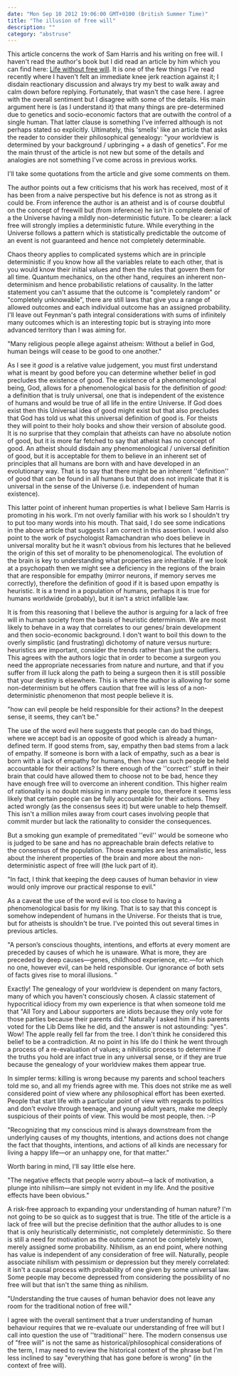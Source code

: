 ```yaml
---
date: "Mon Sep 10 2012 19:06:00 GMT+0100 (British Summer Time)"
title: "The illusion of free will"
description: ""
category: "abstruse"
---
```

This article concerns the work of Sam Harris and his writing on free will. I haven't read the author's book but I did read an article by him which you can find here: [Life without free will](http://www.samharris.org/blog/item/life-without-free-will "Life without free will"). It is one of the few things I've read recently where I haven't felt an immediate knee jerk reaction against it; I disdain reactionary discussion and always try my best to walk away and calm down before replying. Fortunately, that wasn't the case here. I agree with the overall sentiment but I disagree with some of the details. His main argument here is (as I understand it) that many things are pre-determined due to genetics and socio-economic factors that are outwith the control of a single human. That latter clause is something I've inferred although is not perhaps stated so explicitly. Ultimately, this 'smells' like an article that asks the reader to consider their philosophical genealogy: "your worldview is determined by your background / upbringing + a dash of genetics". For me the main thrust of the article is not new but some of the details and analogies are not something I've come across in previous works.

I'll take some quotations from the article and give some comments on them.

The author points out a few criticisms that his work has received, most of it has been from a naive perspective but his defence is not as strong as it could be. From inference the author is an atheist and is of course doubtful on the concept of freewill but (from inference) he isn't in complete denial of a the Universe having a mildly non-deterministic future. To be clearer: a lack free will strongly implies a deterministic future. While everything in the Universe follows a pattern which is statistically predictable the outcome of an event is not guaranteed and hence not completely determinable.

Chaos theory applies to complicated systems which are in principle deterministic if you know how all the variables relate to each other, that is you would know their initial values and then the rules that govern them for all time. Quantum mechanics, on the other hand, requires an inherent non-determinism and hence probabilistic relations of causality. In the latter statement you can't assume that the outcome is "completely random" or "completely unknowable", there are still laws that give you a range of allowed outcomes and each individual outcome has an assigned probability. I'll leave out Feynman's path integral considerations with sums of infinitely many outcomes which is an interesting topic but is straying into more advanced territory than I was aiming for.

"Many religious people allege against atheism: Without a belief in God, human beings will cease to be good to one another."

As I see it _good_ is a relative value judgement, you must first understand what is meant by good before you can determine whether belief in god precludes the existence of good. The existence of a phenomenological being, God, allows for a phenomenological basis for the definition of _good:_ a definition that is truly universal, one that is independent of the existence of humans and would be true of all life in the entire Universe. If God does exist then this Universal idea of good might exist but that also precludes that God has told us what this universal definition of good is. For theists they will point to their holy books and show their version of absolute good. It is no surprise that they complain that atheists can have no absolute notion of good, but it is more far fetched to say that atheist has no concept of good. An atheist should disdain any phenomenological / universal definition of good, but it is acceptable for them to believe in an inherent set of principles that all humans are born with and have developed in an evolutionary way. That is to say that there might be an inherent ''definition'' of good that can be found in all humans but that does not implicate that it is universal in the sense of the Universe (i.e. independent of human existence).

This latter point of inherent human properties is what I believe Sam Harris is promoting in his work. I'm not overly familiar with his work so I shouldn't try to put too many words into his mouth. That said, I do see some indications in the above article that suggests I am correct in this assertion. I would also point to the work of psychologist Ramachandran who does believe in universal morality but he it wasn't obvious from his lectures that he believed the origin of this set of morality to be phenomenological. The evolution of the brain is key to understanding what properties are inheritable. If we look at a psychopath then we might see a deficiency in the regions of the brain that are responsible for empathy (mirror neurons, if memory serves me correctly), therefore the definition of good if it is based upon empathy is heuristic. It is a trend in a population of humans, perhaps it is true for humans worldwide (probably), but it isn't a strict infallible law.

It is from this reasoning that I believe the author is arguing for a lack of free will in human society from the basis of heuristic determinism. We are most likely to behave in a way that correlates to our genes/ brain development and then socio-economic background. I don't want to boil this down to the overly simplistic (and frustrating) dichotomy of nature versus nurture: heuristics are important, consider the trends rather than just the outliers. This agrees with the authors logic that in order to become a surgeon you need the appropriate necessaries from nature and nurture, and that if you suffer from ill luck along the path to being a surgeon then it is still possible that your destiny is elsewhere. This is where the author is allowing for some non-determinism but he offers caution that free will is less of a non-deterministic phenomenon that most people believe it is.

"how can evil people be held responsible for their actions? In the deepest sense, it seems, they can’t be."

  
The use of the word evil here suggests that people can do bad things, where we accept bad is an opposite of good which is already a human-defined term. If good stems from, say, empathy then bad stems from a lack of empathy. If someone is born with a lack of empathy, such as a bear is born with a lack of empathy for humans, then how can such people be held accountable for their actions? Is there enough of the ''correct'' stuff in their brain that could have allowed them to choose not to be bad, hence they have enough free will to overcome an inherent condition. This higher realm of rationality is no doubt missing in many people too, therefore it seems less likely that certain people can be fully accountable for their actions. They acted wrongly (as the consensus sees it) but were unable to help themself. This isn't a million miles away from court cases involving people that commit murder but lack the rationality to consider the consequences.

But a smoking gun example of premeditated ''evil'' would be someone who is judged to be sane and has no appreachable brain defects relative to the consensus of the population. Those examples are less animalistic, less about the inherent properties of the brain and more about the non-deterministic aspect of free will (the luck part of it).

"In fact, I think that keeping the deep causes of human behavior in view would only improve our practical response to evil."

  
As a caveat the use of the word evil is too close to having a phenomenological basis for my liking. That is to say that this concept is somehow independent of humans in the Universe. For theists that is true, but for atheists is shouldn't be true. I've pointed this out several times in previous articles.

"A person’s conscious thoughts, intentions, and efforts at every moment are preceded by causes of which he is unaware. What is more, they are preceded by deep causes—genes, childhood experience, etc.—for which no one, however evil, can be held responsible. Our ignorance of both sets of facts gives rise to moral illusions. "

Exactly! The genealogy of your worldview is dependent on many factors, many of which you haven't consciously chosen. A classic statement of hypocritical idiocy from my own experience is that when someone told me that "All Tory and Labour supporters are idiots because they only vote for those parties because their parents did." Naturally I asked him if his parents voted for the Lib Dems like he did, and the answer is not astounding: "yes". Wow! The apple really fell far from the tree. I don't think he considered this belief to be a contradiction. At no point in his life do I think he went through a process of a re-evaluation of values; a nihilistic process to determine if the truths you hold are infact true in any universal sense, or if they are true because the genealogy of your worldview makes them appear true.

In simpler terms: killing is wrong because my parents and school teachers told me so, and all my friends agree with me. This does not strike me as well considered point of view where any philosophical effort has been exerted. People that start life with a particular point of view with regards to politics and don't evolve through teenage, and young adult years, make me deeply suspicious of their points of view. This would be most people, then. :-P

"Recognizing that my conscious mind is always downstream from the underlying causes of my thoughts, intentions, and actions does not change the fact that thoughts, intentions, and actions of all kinds are necessary for living a happy life—or an unhappy one, for that matter."

Worth baring in mind, I'll say little else here.

"The negative effects that people worry about—a lack of motivation, a plunge into nihilism—are simply not evident in my life. And the positive effects have been obvious."

  
A risk-free approach to expanding your understanding of human nature? I'm not going to be so quick as to suggest that is true. The title of the article is a lack of free will but the precise definition that the author alludes to is one that is only heuristically deterministic, not completely deterministic. So there is still a need for motivation as the outcome cannot be completely known, merely assigned some probability. Nihilism, as an end point, where nothing has value is independent of any consideration of free will. Naturally, people associate nihilism with pessimism or depression but they merely correlated: it isn't a causal process with probability of one given by some universal law. Some people may become depressed from considering the possibility of no free will but that isn't the same thing as nihilism.

"Understanding the true causes of human behavior does not leave any room for the traditional notion of free will."

  
I agree with the overall sentiment that a truer understanding of human behaviour requires that we re-evaluate our understanding of free will but I call into question the use of ''traditional'' here. The modern consensus use of "free will" is not the same as historical/philosophical considerations of the term, I may need to review the historical context of the phrase but I'm less inclined to say "everything that has gone before is wrong" (in the context of free will).